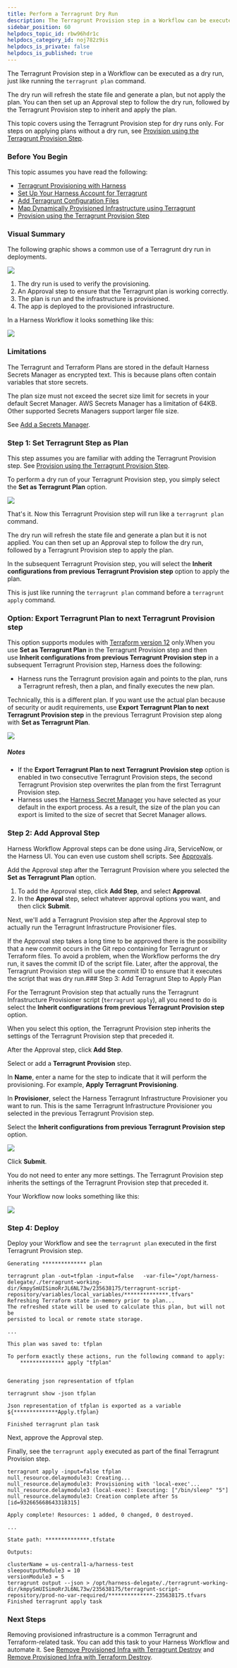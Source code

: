 ```yaml
---
title: Perform a Terragrunt Dry Run
description: The Terragrunt Provision step in a Workflow can be executed as a dry run, just like running the terragrunt plan command.
sidebar_position: 60 
helpdocs_topic_id: rbw96hdr1c
helpdocs_category_id: noj782z9is
helpdocs_is_private: false
helpdocs_is_published: true
---
```


The Terragrunt Provision step in a Workflow can be executed as a dry run, just like running the `terragrunt plan` command.

The dry run will refresh the state file and generate a plan, but not apply the plan. You can then set up an Approval step to follow the dry run, followed by the Terragrunt Provision step to inherit and apply the plan.

This topic covers using the Terragrunt Provision step for dry runs only. For steps on applying plans without a dry run, see [Provision using the Terragrunt Provision Step](provision-using-the-terragrunt-provision-step.md).

### Before You Begin

This topic assumes you have read the following:

* [Terragrunt Provisioning with Harness](../concepts-cd/deployment-types/terragrunt-provisioning-with-harness.md)
* [Set Up Your Harness Account for Terragrunt](set-up-your-harness-account-for-terragrunt.md)
* [Add Terragrunt Configuration Files](add-terragrunt-configuration-files.md)
* [Map Dynamically Provisioned Infrastructure using Terragrunt](map-terragrunt-infrastructure.md)
* [Provision using the Terragrunt Provision Step](provision-using-the-terragrunt-provision-step.md)

### Visual Summary

The following graphic shows a common use of a Terragrunt dry run in deployments.

![](./static/perform-a-terragrunt-dry-run-02\.png)

1. The dry run is used to verify the provisioning.
2. An Approval step to ensure that the Terragrunt plan is working correctly.
3. The plan is run and the infrastructure is provisioned.
4. The app is deployed to the provisioned infrastructure.

In a Harness Workflow it looks something like this:

![](./static/perform-a-terragrunt-dry-run-03.png)

### Limitations

The Terragrunt and Terraform Plans are stored in the default Harness Secrets Manager as encrypted text. This is because plans often contain variables that store secrets.

The plan size must not exceed the secret size limit for secrets in your default Secret Manager. AWS Secrets Manager has a limitation of 64KB. Other supported Secrets Managers support larger file size.

See [Add a Secrets Manager](https://docs.harness.io/article/uuer539u3l-add-a-secrets-manager).

### Step 1: Set Terragrunt Step as Plan

This step assumes you are familiar with adding the Terragrunt Provision step. See [Provision using the Terragrunt Provision Step](provision-using-the-terragrunt-provision-step.md).

To perform a dry run of your Terragrunt Provision step, you simply select the **Set as Terragrunt Plan** option.

![](./static/perform-a-terragrunt-dry-run-04\.png)

That's it. Now this Terragrunt Provision step will run like a `terragrunt plan` command.

The dry run will refresh the state file and generate a plan but it is not applied. You can then set up an Approval step to follow the dry run, followed by a Terragrunt Provision step to apply the plan.

In the subsequent Terragrunt Provision step, you will select the **Inherit configurations from previous Terragrunt Provision step** option to apply the plan.

This is just like running the `terragrunt plan` command before a `terragrunt apply` command.

### Option: Export Terragrunt Plan to next Terragrunt Provision step

This option supports modules with [Terraform version 12](https://www.terraform.io/upgrade-guides/0-12.html) only.When you use **Set as Terragrunt Plan** in the Terragrunt Provision step and then use **Inherit configurations from previous Terragrunt Provision step** in a subsequent Terragrunt Provision step, Harness does the following:

* Harness runs the Terragrunt provision again and points to the plan, runs a Terragrunt refresh, then a plan, and finally executes the new plan.

Technically, this is a different plan. If you want use the actual plan because of security or audit requirements, use **Export Terragrunt Plan to next Terragrunt Provision step** in the previous Terragrunt Provision step along with **Set as Terragrunt Plan**.

![](./static/perform-a-terragrunt-dry-run-05.png)

##### Notes

* If the **Export Terragrunt Plan to next Terragrunt Provision step** option is enabled in two consecutive Terragrunt Provision steps, the second Terragrunt Provision step overwrites the plan from the first Terragrunt Provision step.
* Harness uses the [Harness Secret Manager](https://docs.harness.io/article/uuer539u3l-add-a-secrets-manager) you have selected as your default in the export process. As a result, the size of the plan you can export is limited to the size of secret that Secret Manager allows.

### Step 2: Add Approval Step

Harness Workflow Approval steps can be done using Jira, ServiceNow, or the Harness UI. You can even use custom shell scripts. See [Approvals](https://docs.harness.io/article/0ajz35u2hy).

Add the Approval step after the Terragrunt Provision where you selected the **Set as Terragrunt Plan** option.

1. To add the Approval step, click **Add Step**, and select **Approval**.
2. In the **Approval** step, select whatever approval options you want, and then click **Submit**.

Next, we'll add a Terragrunt Provision step after the Approval step to actually run the Terragrunt Infrastructure Provisioner files.

If the Approval step takes a long time to be approved there is the possibility that a new commit occurs in the Git repo containing for Terragrunt or Terraform files. To avoid a problem, when the Workflow performs the dry run, it saves the commit ID of the script file. Later, after the approval, the Terragrunt Provision step will use the commit ID to ensure that it executes the script that was dry run.### Step 3: Add Terragrunt Step to Apply Plan

For the Terragrunt Provision step that actually runs the Terragrunt Infrastructure Provisioner script (`terragrunt` `apply`), all you need to do is select the **Inherit configurations from previous Terragrunt Provision step** option.

When you select this option, the Terragrunt Provision step inherits the settings of the Terragrunt Provision step that preceded it.

After the Approval step, click **Add Step**.

Select or add a **Terragrunt** **Provision** step.

In **Name**, enter a name for the step to indicate that it will perform the provisioning. For example, **Apply Terragrunt Provisioning**.

In **Provisioner**, select the Harness Terragrunt Infrastructure Provisioner you want to run. This is the same Terragrunt Infrastructure Provisioner you selected in the previous Terragrunt Provision step.

Select the **Inherit configurations from previous Terragrunt Provision step** option.

![](./static/perform-a-terragrunt-dry-run-06\.png)

Click **Submit**.

You do not need to enter any more settings. The Terragrunt Provision step inherits the settings of the Terragrunt Provision step that preceded it.

Your Workflow now looks something like this:

![](./static/perform-a-terragrunt-dry-run-07.png)

### Step 4: Deploy

Deploy your Workflow and see the `terragrunt plan` executed in the first Terragrunt Provision step.


```
Generating ************** plan   
  
terragrunt plan -out=tfplan -input=false   -var-file="/opt/harness-delegate/./terragrunt-working-dir/kmpySmUISimoRrJL6NL73w/235638175/terragrunt-script-repository/variables/local_variables/**************.tfvars"    
Refreshing Terraform state in-memory prior to plan...  
The refreshed state will be used to calculate this plan, but will not be  
persisted to local or remote state storage.  
  
...  
  
This plan was saved to: tfplan  
  
To perform exactly these actions, run the following command to apply:  
    ************** apply "tfplan"  
  
  
Generating json representation of tfplan   
  
terragrunt show -json tfplan  
  
Json representation of tfplan is exported as a variable ${**************Apply.tfplan}   
  
Finished terragrunt plan task
```
Next, approve the Approval step.

Finally, see the `terragrunt apply` executed as part of the final Terragrunt Provision step.


```
terragrunt apply -input=false tfplan  
null_resource.delaymodule3: Creating...  
null_resource.delaymodule3: Provisioning with 'local-exec'...  
null_resource.delaymodule3 (local-exec): Executing: ["/bin/sleep" "5"]  
null_resource.delaymodule3: Creation complete after 5s [id=932665668643318315]  
  
Apply complete! Resources: 1 added, 0 changed, 0 destroyed.  
  
...  
  
State path: **************.tfstate  
  
Outputs:  
  
clusterName = us-central1-a/harness-test  
sleepoutputModule3 = 10  
versionModule3 = 5  
terragrunt output --json > /opt/harness-delegate/./terragrunt-working-dir/kmpySmUISimoRrJL6NL73w/235638175/terragrunt-script-repository/prod-no-var-required/**************-235638175.tfvars  
Finished terragrunt apply task
```
### Next Steps

Removing provisioned infrastructure is a common Terragrunt and Terraform-related task. You can add this task to your Harness Workflow and automate it. See [Remove Provisioned Infra with Terragrunt Destroy](remove-provisioned-infra-with-terragrunt-destroy.md) and [Remove Provisioned Infra with Terraform Destroy](../terraform-category/terraform-destroy.md).

